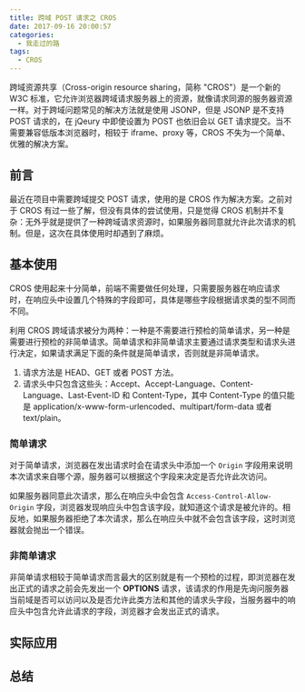 ```yaml
---
title: 跨域 POST 请求之 CROS
date: 2017-09-16 20:00:57
categories:
  - 我走过的路
tags:
  - CROS
---
```


跨域资源共享（Cross-origin resource sharing，简称 "CROS"）是一个新的 W3C 标准，它允许浏览器跨域请求服务器上的资源，就像请求同源的服务器资源一样。对于跨域问题常见的解决方法就是使用 JSONP，但是 JSONP 是不支持 POST 请求的，在 jQeury 中即使设置为 POST 也依旧会以 GET 请求提交。当不需要兼容低版本浏览器时，相较于 iframe、proxy 等，CROS 不失为一个简单、优雅的解决方案。

<!-- more -->

## 前言

最近在项目中需要跨域提交 POST 请求，使用的是 CROS 作为解决方案。之前对于 CROS 有过一些了解，但没有具体的尝试使用，只是觉得 CROS 机制并不复杂：无外乎就是提供了一种跨域请求资源时，如果服务器同意就允许此次请求的机制。但是，这次在具体使用时却遇到了麻烦。

## 基本使用

CROS 使用起来十分简单，前端不需要做任何处理，只需要服务器在响应请求时，在响应头中设置几个特殊的字段即可，具体是哪些字段根据请求类的型不同而不同。

利用 CROS 跨域请求被分为两种：一种是不需要进行预检的简单请求，另一种是需要进行预检的非简单请求。简单请求和非简单请求主要通过请求类型和请求头进行决定，如果请求满足下面的条件就是简单请求，否则就是非简单请求。

1. 请求方法是 HEAD、GET 或者 POST 方法。
2. 请求头中只包含这些头：Accept、Accept-Language、Content-Language、Last-Event-ID 和 Content-Type，其中 Content-Type 的值只能是 application/x-www-form-urlencoded、multipart/form-data 或者 text/plain。

### 简单请求

对于简单请求，浏览器在发出请求时会在请求头中添加一个 `Origin` 字段用来说明本次请求来自哪个源，服务器可以根据这个字段来决定是否允许此次访问。

如果服务器同意此次请求，那么在响应头中会包含 `Access-Control-Allow-Origin` 字段，浏览器发现响应头中包含该字段，就知道这个请求是被允许的。相反地，如果服务器拒绝了本次请求，那么在响应头中就不会包含该字段，这时浏览器就会抛出一个错误。

### 非简单请求

非简单请求相较于简单请求而言最大的区别就是有一个预检的过程，即浏览器在发出正式的请求之前会先发出一个 **OPTIONS** 请求，该请求的作用是先询问服务器当前域是否可以访问以及是否允许此类方法和其他的请求头字段，当服务器中的响应头中包含允许此请求的字段，浏览器才会发出正式的请求。

## 实际应用

## 总结